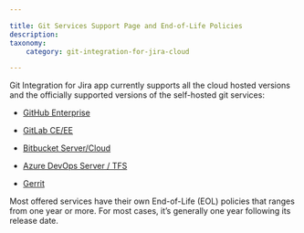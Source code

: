 ```yaml
---

title: Git Services Support Page and End-of-Life Policies
description:
taxonomy:
    category: git-integration-for-jira-cloud

---
```

Git Integration for Jira app currently supports all the cloud hosted versions and the officially supported versions of the self-hosted git services:

*   [GitHub Enterprise](https://bigbrassband.atlassian.net/wiki/spaces/GITCLOUD/pages/716734813)

*   [GitLab CE/EE](https://bigbrassband.atlassian.net/wiki/spaces/GITCLOUD/pages/716636410)

*   [Bitbucket Server/Cloud](https://bigbrassband.atlassian.net/wiki/spaces/GITCLOUD/pages/716636417)

*   [Azure DevOps Server / TFS](https://bigbrassband.atlassian.net/wiki/spaces/GITCLOUD/pages/716833131/Azure+DevOps+Server+Lifecycle+Policies)

*   [Gerrit](https://bigbrassband.atlassian.net/wiki/spaces/GITCLOUD/pages/717128167)


Most offered services have their own End-of-Life (EOL) policies that ranges from one year or more. For most cases, it’s generally one year following its release date.